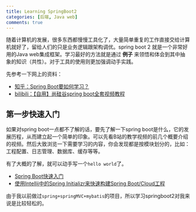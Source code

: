 ```yaml
---
title: Learning SpringBoot2
categories: [后端, Java web]
comments: true
---
```


随着计算机的发展，很多东西都慢慢工具化了，大量简单重复的工作直接交给计算机就好了，留给人们的只是业务逻辑跟架构调优。spring boot 2 就是一个非常好用的Java web集成框架。学习最好的方法就是通过 **例子** 来领悟和体会到其中抽象的知识（共性）。对于工具的使用则更加强调动手实践。

先参考一下网上的资料：

- [知乎：Spring Boot要如何学习？](https://www.zhihu.com/question/53729800)
- [bilibili：【自用】尚硅谷spring boot全套视频教程](https://www.bilibili.com/video/av44560321?from=search&seid=7097190869964471137)

## 第一步快速入门

如果对spring boot一点都不了解的话，要先了解一下spring boot是什么，它的发展历程，从而建立起一个简单的印象。可以先看B站的教学视频的前几个概要介绍的视频。然后大致浏览一下需要学习的内容，你会发现都是按模块划分的，比如：工程配置、日志管理、数据库、缓存等等。

有了大概的了解，就可以动手写一个`hello world`了。

- [Spring Boot快速入门](http://blog.didispace.com/spring-boot-learning-1/)
- [使用Intellij中的Spring Initializr来快速构建Spring Boot/Cloud工程](http://blog.didispace.com/spring-initializr-in-intellij/)

由于我以前做过`spring+springMVC+mybatis`的项目，所以学习springboot2对我来说是比较轻松的。



